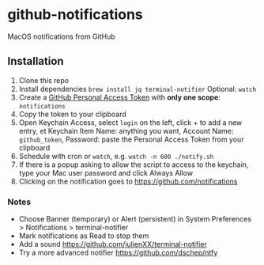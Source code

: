 # github-notifications
MacOS notifications from GitHub

## Installation
1. Clone this repo
2. Install dependencies ```brew install jq terminal-notifier```   Optional: ```watch```
3. Create a [GitHub Personal Access Token](https://github.com/settings/tokens/new) with **only one scope**: ```notifications```
3. Copy the token to your clipboard
4. Open Keychain Access, select ```login``` on the left, click + to add a new entry, et Keychain Item Name: anything you want,  Account Name: ```github_token```, Password: paste the Personal Access Token from your clipboard
5. Schedule with cron or ```watch```, e.g. ```watch -n 600 ./notify.sh```
5. If there is a popup asking to allow the script to access to the keychain, type your Mac user password and click Always Allow 
6. Clicking on the notification goes to https://github.com/notifications

### Notes
- Choose Banner (temporary) or Alert (persistent) in System Preferences > Notifications > terminal-notifier
- Mark notifications as Read to stop them
- Add a sound https://github.com/julienXX/terminal-notifier
- Try a more advanced notifier https://github.com/dschep/ntfy
